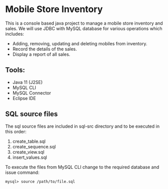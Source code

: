 # Mobile Store Inventory

This is a console based java project to manage a mobile store inventory and sales. We will use JDBC with MySQL database for various operations which includes:
* Adding, removing, updating and deleting mobiles from inventory.
* Record the details of the sales.
* Display a report of all sales.

## Tools:
* Java 11 (J2SE)
* MySQL CLI
* MySQL Connector
* Eclipse IDE

## SQL source files
The sql source files are included in sql-src directory and to be executed in this order:
1. create_table.sql
2. create_sequence.sql
3. create_view.sql
4. insert_values.sql

To execute the files from MySQL CLI change to the required database and issue command:
```
mysql> source /path/to/file.sql
```
